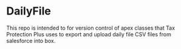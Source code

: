 # DailyFile
This repo is intended to for version control of apex classes that Tax Protection Plus uses to export and upload daily file CSV files from salesforce into box.
